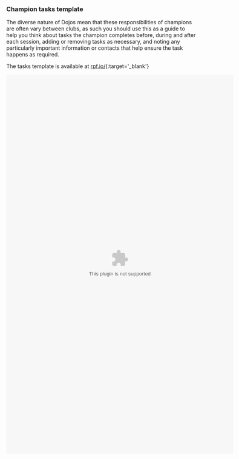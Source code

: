 ### Champion tasks template
The diverse nature of Dojos mean that these responsibilities of champions are often vary between clubs, as such you should use this as a guide to help you think about tasks the champion completes before, during and after each session, adding or removing tasks as necessary, and noting any particularly important information or contacts that help ensure the task happens as required.

The tasks template is available at [rpf.io/](http://rpf.io/){:target='_blank'}

<embed src="images/task.png" width="600" height="1000" 
 type="application/png">
<br>
